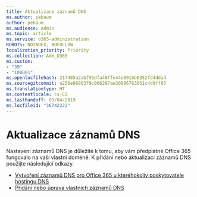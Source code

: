 ```yaml
---
title: Aktualizace záznamů DNS
ms.author: pebaum
author: pebaum
ms.audience: Admin
ms.topic: article
ms.service: o365-administration
ROBOTS: NOINDEX, NOFOLLOW
localization_priority: Priority
ms.collection: Adm_O365
ms.custom:
- "39"
- "100001"
ms.openlocfilehash: 217485a2abf91dfa48ffe44e691bb0352fd4ddad
ms.sourcegitcommit: a256e8680379c006287ae30996763051c4d9ff85
ms.translationtype: HT
ms.contentlocale: cs-CZ
ms.lasthandoff: 09/04/2019
ms.locfileid: "36742222"
---
```

# <a name="update-dns-records"></a>Aktualizace záznamů DNS

Nastavení záznamů DNS je důležité k tomu, aby vám předplatné Office 365 fungovalo na vaší vlastní doméně. K přidání nebo aktualizaci záznamů DNS použijte následující odkazy.
  
- [Vytvoření záznamů DNS pro Office 365 u kteréhokoliv poskytovatele hostingu DNS](https://docs.microsoft.com/office365/admin/get-help-with-domains/create-dns-records-at-any-dns-hosting-provider)  
- [Přidání nebo úprava vlastních záznamů DNS](https://docs.microsoft.com/office365/admin/dns/add-or-edit-custom-dns-records)